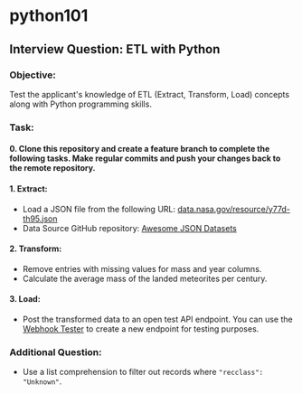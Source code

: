# python101

## Interview Question: ETL with Python

### Objective:
Test the applicant's knowledge of ETL (Extract, Transform, Load) concepts along with Python programming skills.

### Task:

#### 0. Clone this repository and create a feature branch to complete the following tasks. Make regular commits and push your changes back to the remote repository. 

#### 1. Extract:
- Load a JSON file from the following URL: [data.nasa.gov/resource/y77d-th95.json](https://data.nasa.gov/resource/y77d-th95.json) 
- Data Source GitHub repository: [Awesome JSON Datasets](https://github.com/jdorfman/awesome-json-datasets)

#### 2. Transform:
- Remove entries with missing values for mass and year columns. 
- Calculate the average mass of the landed meteorites per century.

#### 3. Load:
- Post the transformed data to an open test API endpoint. You can use the [Webhook Tester](https://webhook.site) to create a new endpoint for testing purposes.

### Additional Question:
- Use a list comprehension to filter out records where `"recclass": "Unknown"`.
